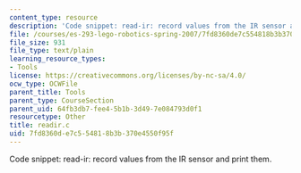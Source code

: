 ```yaml
---
content_type: resource
description: 'Code snippet: read-ir: record values from the IR sensor and print them.'
file: /courses/es-293-lego-robotics-spring-2007/7fd8360de7c554818b3b370e4550f95f_readir.c
file_size: 931
file_type: text/plain
learning_resource_types:
- Tools
license: https://creativecommons.org/licenses/by-nc-sa/4.0/
ocw_type: OCWFile
parent_title: Tools
parent_type: CourseSection
parent_uid: 64fb3db7-fee4-5b1b-3d49-7e084793d0f1
resourcetype: Other
title: readir.c
uid: 7fd8360d-e7c5-5481-8b3b-370e4550f95f
---
```

Code snippet: read-ir: record values from the IR sensor and print them.